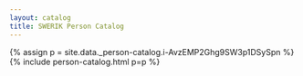 ```yaml
---
layout: catalog
title: SWERIK Person Catalog
---
```

{% assign p = site.data._person-catalog.i-AvzEMP2Ghg9SW3p1DSySpn %}
{% include person-catalog.html p=p %}


